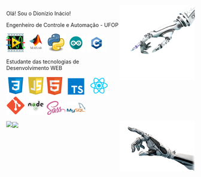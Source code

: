 
<img align="right" src="https://github.com/Dionizioji/dionizioji/blob/main/UPHAND.png?raw=true" width=200px/>

<p>Olá! Sou o Dionízio Inácio!<p/>
<p>Engenheiro de Controle e Automação - UFOP<p/>

<p><img src="https://github.com/Dionizioji/dionizioji/blob/main/LABVIEW.png?raw=true" width=50px/>
<img src="https://github.com/Dionizioji/dionizioji/blob/main/MATLAB.png?raw=true" width=50px/>
<img src="https://github.com/Dionizioji/dionizioji/blob/main/PYTHON.png?raw=true" width=50px/>
<img src="https://github.com/Dionizioji/dionizioji/blob/main/ARDUINO.png?raw=true" width=50px/>
<img src="https://github.com/Dionizioji/dionizioji/blob/main/C++.png?raw=true" width=50px/><p/>

<p>Estudante das tecnologias de Desenvolvimento WEB<p/> 

<p><img src="https://github.com/Dionizioji/dionizioji/blob/84d98b472025caca3777a6dad80c5d0171064c26/CSS.png?raw=true" width=50px/>
<img src="https://github.com/Dionizioji/dionizioji/blob/84d98b472025caca3777a6dad80c5d0171064c26/JAVASCRIPT.png?raw=true" width=50px/>
<img src="https://github.com/Dionizioji/dionizioji/blob/84d98b472025caca3777a6dad80c5d0171064c26/HTML.png?raw=true" width=42px/>
<img src="https://github.com/Dionizioji/dionizioji/blob/main/TYPESCRIPT.png?raw=true" width=65px/>
<img src="https://github.com/Dionizioji/dionizioji/blob/84d98b472025caca3777a6dad80c5d0171064c26/REACT.png?raw=true" width=50px/>
<img src="https://github.com/Dionizioji/dionizioji/blob/main/GIT.png?raw=true" width=50px/>
<img src="https://github.com/Dionizioji/dionizioji/blob/main/NODE.png?raw=true" width=50px/>
<img src="https://github.com/Dionizioji/dionizioji/blob/main/SASS.png?raw=true" width=50px/>
<img src="https://github.com/Dionizioji/dionizioji/blob/main/MYSQL.png?raw=true" width=50px/></p>

<a href="https://github.com/anuraghazra/github-readme-stats">
  <img align="center" src="https://github-readme-stats.vercel.app/api?username=dionizioji&show_icons=true&theme=cobalt" />
</a>
<a href="https://github.com/anuraghazra/convoychat">
  <img align="left" src="https://github-readme-stats.vercel.app/api/top-langs/?username=dionizioji&layout=compact&hide=powershell,batchfilehtml)](https://github.com/anuraghazra/github-readme-stats" />
</a>
<img align="right" src="https://github.com/Dionizioji/dionizioji/blob/main/DOWNHAND.png?raw=true" width=200px/>
